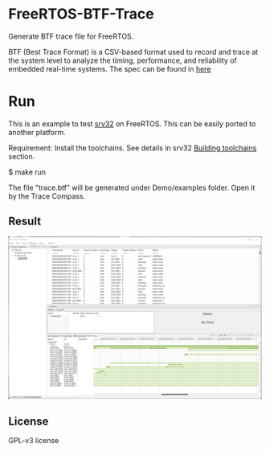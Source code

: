 # FreeRTOS-BTF-Trace
Generate BTF trace file for FreeRTOS.

BTF (Best Trace Format) is a CSV-based format used to record and trace at the system
level to analyze the timing, performance, and reliability of embedded real-time systems.
The spec can be found in <a href="https://assets.vector.com/cms/content/products/TA_Tool_Suite/Docs/BTF_Specification.pdf"> here </a>

# Run

This is an example to test <A Href="https://github.com/kuopinghsu/srv32">srv32</A> on FreeRTOS.
This can be easily ported to another platform.

Requirement: Install the toolchains. See details in srv32 <A Href="https://github.com/kuopinghsu/srv32#building-toolchains">Building toolchains</A> section.

$ make run

The file "trace.btf" will be generated under Demo/examples folder. Open it by the Trace Compass.

## Result
<img src="images/trace-compass.png" alt="trace-compass" width=640>

## License
GPL-v3 license

